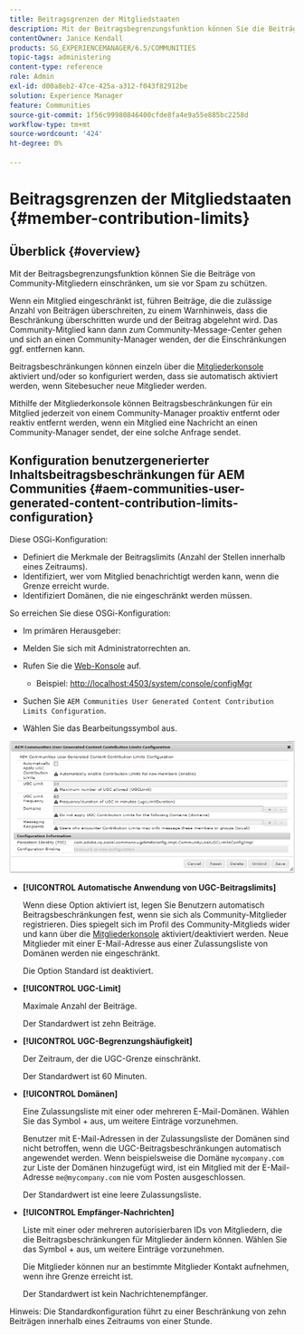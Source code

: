 ```yaml
---
title: Beitragsgrenzen der Mitgliedstaaten
description: Mit der Beitragsbegrenzungsfunktion können Sie die Beiträge zum Schutz vor Spam einschränken
contentOwner: Janice Kendall
products: SG_EXPERIENCEMANAGER/6.5/COMMUNITIES
topic-tags: administering
content-type: reference
role: Admin
exl-id: d00a8eb2-47ce-425a-a312-f043f82912be
solution: Experience Manager
feature: Communities
source-git-commit: 1f56c99980846400cfde8fa4e9a55e885bc2258d
workflow-type: tm+mt
source-wordcount: '424'
ht-degree: 0%

---
```


# Beitragsgrenzen der Mitgliedstaaten {#member-contribution-limits}

## Überblick {#overview}

Mit der Beitragsbegrenzungsfunktion können Sie die Beiträge von Community-Mitgliedern einschränken, um sie vor Spam zu schützen.

Wenn ein Mitglied eingeschränkt ist, führen Beiträge, die die zulässige Anzahl von Beiträgen überschreiten, zu einem Warnhinweis, dass die Beschränkung überschritten wurde und der Beitrag abgelehnt wird. Das Community-Mitglied kann dann zum Community-Message-Center gehen und sich an einen Community-Manager wenden, der die Einschränkungen ggf. entfernen kann.

Beitragsbeschränkungen können einzeln über die [Mitgliederkonsole](members.md) aktiviert und/oder so konfiguriert werden, dass sie automatisch aktiviert werden, wenn Sitebesucher neue Mitglieder werden.

Mithilfe der Mitgliederkonsole können Beitragsbeschränkungen für ein Mitglied jederzeit von einem Community-Manager proaktiv entfernt oder reaktiv entfernt werden, wenn ein Mitglied eine Nachricht an einen Community-Manager sendet, der eine solche Anfrage sendet.

## Konfiguration benutzergenerierter Inhaltsbeitragsbeschränkungen für AEM Communities {#aem-communities-user-generated-content-contribution-limits-configuration}

Diese OSGi-Konfiguration:

* Definiert die Merkmale der Beitragslimits (Anzahl der Stellen innerhalb eines Zeitraums).
* Identifiziert, wer vom Mitglied benachrichtigt werden kann, wenn die Grenze erreicht wurde.
* Identifiziert Domänen, die nie eingeschränkt werden müssen.

So erreichen Sie diese OSGi-Konfiguration:

* Im primären Herausgeber:
* Melden Sie sich mit Administratorrechten an.
* Rufen Sie die [Web-Konsole](../../help/sites-deploying/configuring-osgi.md) auf.

   * Beispiel: [http://localhost:4503/system/console/configMgr](http://localhost:4503/system/console/configMgr)

* Suchen Sie `AEM Communities User Generated Content Contribution Limits Configuration`.
* Wählen Sie das Bearbeitungssymbol aus.

![configure-limits](assets/configure-limits.png)

* **[!UICONTROL Automatische Anwendung von UGC-Beitragslimits]**

  Wenn diese Option aktiviert ist, legen Sie Benutzern automatisch Beitragsbeschränkungen fest, wenn sie sich als Community-Mitglieder registrieren. Dies spiegelt sich im Profil des Community-Mitglieds wider und kann über die [Mitgliederkonsole](members.md) aktiviert/deaktiviert werden. Neue Mitglieder mit einer E-Mail-Adresse aus einer Zulassungsliste von Domänen werden nie eingeschränkt.

  Die Option Standard ist deaktiviert.

* **[!UICONTROL UGC-Limit]**

  Maximale Anzahl der Beiträge.

  Der Standardwert ist zehn Beiträge.

* **[!UICONTROL UGC-Begrenzungshäufigkeit]**

  Der Zeitraum, der die UGC-Grenze einschränkt.

  Der Standardwert ist 60 Minuten.

* **[!UICONTROL Domänen]**

  Eine Zulassungsliste mit einer oder mehreren E-Mail-Domänen. Wählen Sie das Symbol + aus, um weitere Einträge vorzunehmen.

  Benutzer mit E-Mail-Adressen in der Zulassungsliste der Domänen sind nicht betroffen, wenn die UGC-Beitragsbeschränkungen automatisch angewendet werden. Wenn beispielsweise die Domäne `mycompany.com` zur Liste der Domänen hinzugefügt wird, ist ein Mitglied mit der E-Mail-Adresse `me@mycompany.com` nie vom Posten ausgeschlossen.

  Der Standardwert ist eine leere Zulassungsliste.

* **[!UICONTROL Empfänger-Nachrichten]**

  Liste mit einer oder mehreren autorisierbaren IDs von Mitgliedern, die die Beitragsbeschränkungen für Mitglieder ändern können. Wählen Sie das Symbol + aus, um weitere Einträge vorzunehmen.

  Die Mitglieder können nur an bestimmte Mitglieder Kontakt aufnehmen, wenn ihre Grenze erreicht ist.

  Der Standardwert ist kein Nachrichtenempfänger.

Hinweis: Die Standardkonfiguration führt zu einer Beschränkung von zehn Beiträgen innerhalb eines Zeitraums von einer Stunde.

